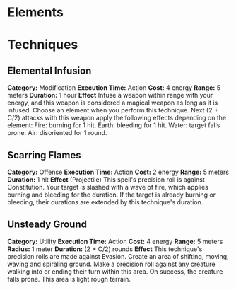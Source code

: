 # Elements


# Techniques
## Elemental Infusion
**Category:** Modification
**Execution Time:** Action
**Cost:** 4 energy
**Range:** 5 meters
**Duration:** 1 hour
**Effect**
	Infuse a weapon within range with your energy, and this weapon is considered a magical weapon as long as it is infused.
	Choose an element when you perform this technique. Next (2 + C/2) attacks with this weapon apply the following effects depending on the element:
	Fire: burning for 1 hit. 
	Earth: bleeding for 1 hit. 
	Water: target falls prone. 
	Air: disoriented for 1 round.

## Scarring Flames
**Category:** Offense
**Execution Time:** Action
**Cost:** 2 energy
**Range:** 5 meters
**Duration:** 1 hit
**Effect**
	(Projectile)
	This spell's precision roll is against Constitution. 
	Your target is slashed with a wave of fire, which applies burning and bleeding for the duration. If the target is already burning or bleeding, their durations are extended by this technique's duration. 

## Unsteady Ground
**Category:**  Utility
**Execution Time:** Action
**Cost:** 4 energy
**Range:** 5 meters
**Radius:** 1 meter
**Duration:** (2 + C/2) rounds
**Effect**
	This technique's precision rolls are made against Evasion.
	Create an area of shifting, moving, waving and spiraling ground. Make a precision roll against any creature walking into or ending their turn within this area. On success, the creature falls prone.
	This area is light rough terrain.
	